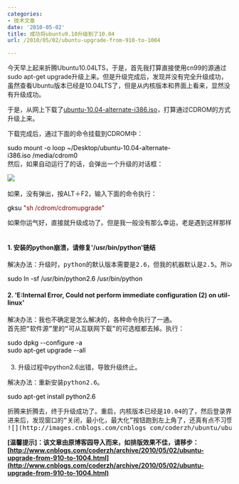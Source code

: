 ```yaml
---
categories:
- 技术文章
date: '2010-05-02'
title: 成功将ubuntu9.10升级到了10.04
url: /2010/05/02/ubuntu-upgrade-from-910-to-1004

---
```



今天早上起来折腾Ubuntu10.04LTS，于是，首先我打算直接使用cn99的源通过sudo apt-get upgrade升级上来。但是升级完成后，发现并没有完全升级成功，虽然查看Ubuntu版本已经是10.04LTS了，但是从内核版本和界面上看来，显然没有升级成功。

于是，从网上下载了[ubuntu-10.04-alternate-i386.iso](http://mirrors.163.com/ubuntu-releases/.pool/ubuntu-10.04-alternate-i386.iso)，打算通过CDROM的方式升级上来。

下载完成后，通过下面的命令挂载到CDROM中：

<div class="cnblogs_code">
<div><span style="color: #000000;">sudo&nbsp;mount&nbsp;</span><span style="color: #000000;">-</span><span style="color: #000000;">o&nbsp;loop&nbsp;~</span><span style="color: #000000;">/</span><span style="color: #000000;">Desktop</span><span style="color: #000000;">/</span><span style="color: #000000;">ubuntu</span><span style="color: #000000;">-</span><span style="color: #000000;">10.04</span><span style="color: #000000;">-</span><span style="color: #000000;">alternate</span><span style="color: #000000;">-</span><span style="color: #000000;">i386.iso&nbsp;</span><span style="color: #000000;">/</span><span style="color: #000000;">media</span><span style="color: #000000;">/</span><span style="color: #000000;">cdrom0</span></div>
</div>
然后，如果自动运行了的话，会弹出一个升级的对话框：

![](https://help.ubuntu.com/community/KarmicUpgrades?action=AttachFile&amp;do=get&amp;target=umcd1.png)&nbsp;

如果，没有弹出，按ALT＋F2，输入下面的命令执行：

<div class="cnblogs_code">
<div><span style="color: #000000;">gksu&nbsp;</span><span style="color: #800000;">"</span><span style="color: #800000;">sh&nbsp;/cdrom/cdromupgrade</span><span style="color: #800000;">"</span>
<br />
</div>
</div>
<pre>如果你运气好，直接就升级成功了。但是我一般没有那么幸运，老是遇到这样那样的错误。比如，这次折腾中就遇到了下面的问题。

</pre>

#### 1. 安装的python崩溃，请修复'/usr/bin/python'链结

<pre>解决办法：升级时，python的默认版本需要是2.6，但我的机器默认是2.5。所以出错了。修改一下Python的链接：
</pre>
<div class="cnblogs_code">
<div><span style="color: #000000;">sudo&nbsp;ln&nbsp;</span><span style="color: #000000;">-</span><span style="color: #000000;">sf&nbsp;</span><span style="color: #000000;">/</span><span style="color: #000000;">usr</span><span style="color: #000000;">/</span><span style="color: #000000;">bin</span><span style="color: #000000;">/</span><span style="color: #000000;">python2.</span><span style="color: #000000;">6</span><span style="color: #000000;">&nbsp;</span><span style="color: #000000;">/</span><span style="color: #000000;">usr</span><span style="color: #000000;">/</span><span style="color: #000000;">bin</span><span style="color: #000000;">/</span><span style="color: #000000;">python</span></div>
</div>

#### 2. 'E:Internal Error, Could not perform immediate configuration (2) on util-linux'

<pre>解决办法：我也不确定是怎么解决的，各种命令执行了一通。
首先把&#8220;软件源&#8221;里的&#8220;可从互联网下载&#8221;的可选框都去掉。执行：
</pre><div class="cnblogs_code"><div><span style="color: #000000;">sudo&nbsp;dpkg&nbsp;</span><span style="color: #000000;">--</span><span style="color: #000000;">configure&nbsp;</span><span style="color: #000000;">-</span><span style="color: #000000;">a
<br />
sudo&nbsp;apt</span><span style="color: #000000;">-</span><span style="color: #000000;">get&nbsp;upgrade&nbsp;</span><span style="color: #000000;">--</span><span style="color: #000000;">all</span></div>
</div>

#### 
3. 升级过程中python2.6出错，导致升级终止。

<pre>解决办法：重新安装python2.6。
</pre><div class="cnblogs_code"><div><span style="color: #000000;">sudo&nbsp;apt</span><span style="color: #000000;">-</span><span style="color: #000000;">get&nbsp;install&nbsp;python2.</span><span style="color: #000000;">6</span>
</div>
</div>
<pre>
折腾来折腾去，终于升级成功了。重启，内核版本已经是10.04的了，然后登录界面也变了。
进来后，发现窗口的&#8220;关闭，最小化，最大化&#8221;按钮跑到左上角了，还真有点不习惯。秀一下我的桌面吧。
![](http://images.cnblogs.com/cnblogs_com/coderzh/ubuntu/ubuntu10.04.png)&nbsp;
</pre>

**[温馨提示]：该文章由原博客园导入而来，如排版效果不佳，请移步：[http://www.cnblogs.com/coderzh/archive/2010/05/02/ubuntu-upgrade-from-910-to-1004.html](http://www.cnblogs.com/coderzh/archive/2010/05/02/ubuntu-upgrade-from-910-to-1004.html)**
